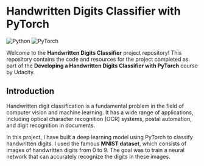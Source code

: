 # Handwritten Digits Classifier with PyTorch

![Python](https://img.shields.io/badge/Python-3.8%20%7C%203.9-blue)
![PyTorch](https://img.shields.io/badge/PyTorch-1.9.0-orange)

Welcome to the **Handwritten Digits Classifier** project repository! This repository contains the code and resources for the project completed as part of the **Developing a Handwritten Digits Classifier with PyTorch** course by Udacity.

## Introduction

Handwritten digit classification is a fundamental problem in the field of computer vision and machine learning. It has a wide range of applications, including optical character recognition (OCR) systems, postal automation, and digit recognition in documents.

In this project, I have built a deep learning model using PyTorch to classify handwritten digits. I used the famous **MNIST dataset**, which consists of images of handwritten digits from 0 to 9. The goal was to train a neural network that can accurately recognize the digits in these images.
